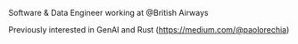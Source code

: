 Software & Data Engineer working at @British Airways


Previously interested in GenAI and Rust (https://medium.com/@paolorechia)
